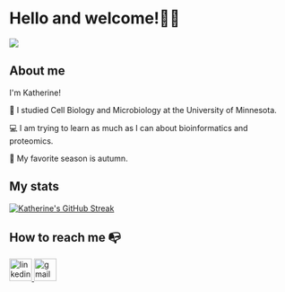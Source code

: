 <!--
**katherine-d21/katherine-d21** is a ✨ _special_ ✨ repository because its `README.md` (this file) appears on your GitHub profile.

Here are some ideas to get you started:

- 🔭 I’m currently working on ...
- 🌱 I’m currently learning ...
- 👯 I’m looking to collaborate on ...
- 🤔 I’m looking for help with ...
- 💬 Ask me about ...
- 📫 How to reach me: ...
- 😄 Pronouns: ...
- ⚡ Fun fact: ...
-->

# Hello and welcome!👋😄

![](https://github.com/saadeghi/saadeghi/blob/503f03df2be98e0915e200c6ef811f5e1a9354c3/dino.gif)

## About me

I'm Katherine!

🎒 I studied Cell Biology and Microbiology at the University of Minnesota.

💻 I am trying to learn as much as I can about bioinformatics and proteomics.

🍂 My favorite season is autumn.




## My stats

[![Katherine's GitHub Streak](https://streak-stats.demolab.com?user=katherine-d21&theme=dracula)](https://git.io/streak-stats)

## How to reach me 📭

<div align="left">
  <a href="https://www.linkedin.com/in/dechen-bhuming/" target="blank"> 
    <img src="https://img.shields.io/static/v1?message=LinkedIn&logo=linkedin&label=&color=0077B5&logoColor=white&labelColor=&style=for-the-badge" height="40" alt="linkedin logo"  /> </a>
  <a href="mailto:doxxx217@umn.edu, doxxx217@umn.edu?subject=Connecting!">
    <img src="https://img.shields.io/static/v1?message=Gmail&logo=gmail&label=&color=D14836&logoColor=white&labelColor=&style=for-the-badge" height="40" alt="gmail logo"  />
    </a>
</div>
